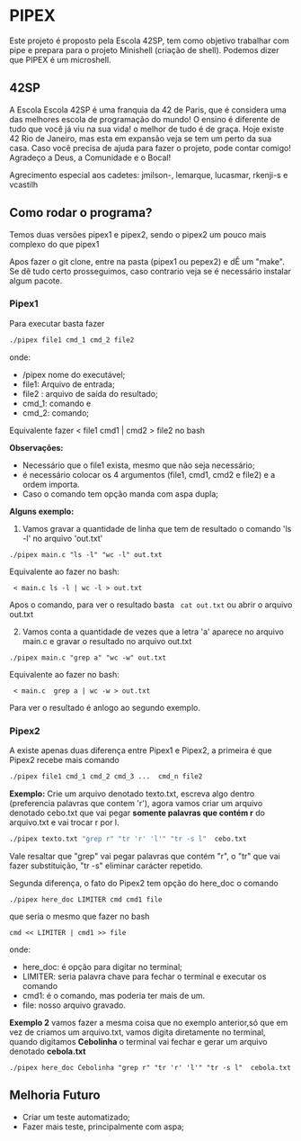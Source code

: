 
# PIPEX

Este projeto é proposto pela Escola 42SP, tem como objetivo trabalhar com pipe e prepara para o projeto Minishell (criação de shell). Podemos dizer que PIPEX é um microshell.

## 42SP

A Escola Escola 42SP é uma franquia da 42 de Paris, que é considera uma das melhores escola de programação do mundo!
O ensino é diferente de tudo que você já viu na sua vida! o melhor de tudo é de graça. Hoje existe 42 Rio de Janeiro, mas esta em expansão veja se tem um perto da sua casa.
Caso você precisa de ajuda para fazer o projeto, pode contar comigo!
Agradeço a Deus, a Comunidade e o Bocal!

Agrecimento especial aos cadetes: jmilson-, lemarque, lucasmar, rkenji-s e vcastilh


## Como rodar o programa?

Temos duas versões pipex1 e pipex2, sendo o pipex2 um pouco mais complexo do que pipex1

Apos fazer o git clone, entre na pasta (pipex1 ou pepex2) e dÊ um "make". Se dê tudo certo prosseguimos, caso contrario veja se é necessário instalar algum pacote. 


### Pipex1

Para executar basta fazer 
 ```bash
./pipex file1 cmd_1 cmd_2 file2
```
onde:
- /pipex nome do executável;
- file1: Arquivo de entrada;
- file2 : arquivo de saída do resultado;
- cmd_1:  comando e
- cmd_2: comando;

Equivalente fazer < file1 cmd1 | cmd2 > file2  no bash 


**Observações:**

- Necessário que o file1 exista, mesmo que não seja necessário;
- é necessário colocar os 4 argumentos (file1, cmd1, cmd2 e file2) e a ordem importa.
- Caso o comando tem opção manda com aspa dupla;

**Alguns exemplo:** 

1. Vamos gravar a quantidade de linha que tem de resultado o comando 'ls -l' no arquivo 'out.txt'
  ```
  ./pipex main.c "ls -l" "wc -l" out.txt
   ```

Equivalente ao fazer no bash:

```
 < main.c ls -l | wc -l > out.txt
 ```

Apos o comando, para ver o resultado basta ``` cat out.txt``` ou abrir o arquivo out.txt




2. Vamos conta a quantidade de vezes que a letra 'a' aparece no arquivo main.c e gravar o resultado no arquivo out.txt
```  
./pipex main.c "grep a" "wc -w" out.txt
 ```
Equivalente ao fazer no bash:
``` 
 < main.c  grep a | wc -w > out.txt 
 ```
Para ver o resultado é anlogo ao segundo exemplo. 


### Pipex2 

A existe apenas duas diferença entre Pipex1 e Pipex2, a primeira é que Pipex2 recebe mais comando
```bash
./pipex file1 cmd_1 cmd_2 cmd_3 ...  cmd_n file2
```
**Exemplo:**
Crie um arquivo denotado texto.txt, escreva algo dentro (preferencia palavras que contem 'r'), agora vamos criar um arquivo denotado  cebo.txt que vai pegar **somente palavras que contém r** do arquivo.txt e vai trocar r por l. 

```bash
./pipex texto.txt "grep r" "tr 'r' 'l'" "tr -s l"  cebo.txt
```
Vale resaltar que "grep" vai pegar palavras que contém "r", o "tr" que vai fazer substituição, "tr -s" eliminar carácter repetido. 


Segunda diferença, o fato do Pipex2 tem opção do here_doc o comando 

```
./pipex here_doc LIMITER cmd cmd1 file
```

 que seria o mesmo que fazer no bash 
 ```
 cmd << LIMITER | cmd1 >> file
 ```
 onde:

 - here_doc: é opção para digitar no terminal;
 - LIMITER: seria palavra chave para fechar o terminal e executar os comando 
 - cmd1: é o comando, mas poderia ter mais de um.
  -  file: nosso arquivo gravado. 

 **Exemplo 2**
vamos fazer a mesma coisa que no exemplo anterior,só que em vez de criamos um arquivo.txt, vamos digita diretamente no terminal, quando digitamos **Cebolinha** o terminal vai fechar e gerar um arquivo denotado **cebola.txt** 

 ```
./pipex here_doc Cebolinha "grep r" "tr 'r' 'l'" "tr -s l"  cebola.txt
 ```



## Melhoria Futuro 

- Criar um teste automatizado;
- Fazer mais teste, principalmente com aspa;

